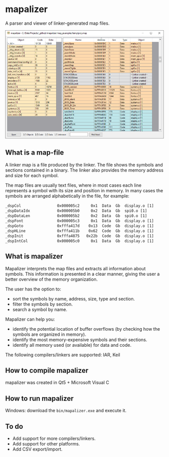 # mapalizer
A parser and viewer of linker-generated map files.

![mapalizer screenshot](screenshot.png "mapalizer screenshot")

## What is a map-file

A linker map is a file produced by the linker. The file shows the symbols and sections contained in a binary. The linker also provides the memory address and size for each symbol. 

The map files are usually text files, where in most cases each line represents a symbol with its size and position in memory. In many cases the symbols are arranged alphabetically in the file, for example:

```
_dspCol                0x000005c2     0x1  Data  Gb  display.o [1]
_dspDataIdx            0x000005b0     0x2  Data  Gb  spi0.o [1]
_dspDataLen            0x000005b2     0x2  Data  Gb  spi0.o [1]
_dspFont               0x000005c3     0x1  Data  Gb  display.o [1]
_dspGoto               0xfffa417d    0x13  Code  Gb  display.o [1]
_dspHLine              0xfffa411b    0x62  Code  Gb  display.o [1]
_dspInit               0xfffa4875   0x22b  Code  Gb  display.o [1]
_dspIntCol             0x000005c0     0x1  Data  Gb  display.o [1]
```

## What is mapalizer

Mapalizer interprets the map files and extracts all information about symbols. This information is presented in a clear manner, giving the user a better overview of the memory organization.

The user has the option to:
- sort the symbols by name, address, size, type and section.
- filter the symbols by section.
- search a symbol by name.

Mapalizer can help you:
- identify the potential location of buffer overflows (by checking how the symbols are organized in memory).
- identify the most memory-expensive symbols and their sections.
- identify all memory used (or available) for data and code.

The following compilers/linkers are supported: IAR, Keil

## How to compile mapalizer

mapalizer was created in Qt5 + Microsoft Visual C

## How to run mapalizer

Windows: download the `bin/mapalizer.exe` and execute it.

## To do

- Add support for more compilers/linkers.
- Add support for other platforms.
- Add CSV export/import.
